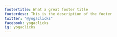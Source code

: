 ```yaml
---
footertitle: What a great footer title
footerdesc: This is the description of the footer
twitter: "@yogaclicks"
facebook: yogaclicks
ig: yogaclicks
---
```


